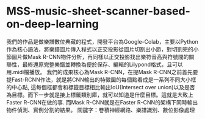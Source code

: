# MSS-music-sheet-scanner-based-on-deep-learning
我們的作品是做樂譜數位典藏的程式，開發平台為Google-Colab，主要以Python作為核心語法，將樂譜圖片傳入程式以正交投影從圖片切割出小節，對切割完的小節圖片做Mask R-CNN物件分析，再同樣以正交投影找出樂符音高與符號間的關聯性，最終還原完整樂譜並轉換為便於保存、編輯的Lilypond格式，且可以用.midi檔播放。 我們的成果核心為Mask R-CNN，在提Mask R-CNN之前首先要提Fast-RCNN作法，就是將CNN輸出的特徵圖的每個點看成是一系列不同大小框的中心點, 這每個框都會和標籤目標相比輸出IoU(Intersect over union)以及是否為目標。而下一步就是接上標籤類別庫，就可以知道是什麼目標。這就是大致上Faster R-CNN在做的事. 而Mask R-CNN就是在Faster R-CNN的架構下同時輸出物件偵測、實例分割的結果。 關鍵字：卷積神經網路、樂譜識別、數位影像處理
